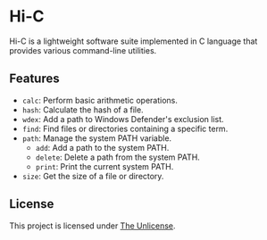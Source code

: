 # Hi-C

Hi-C is a lightweight software suite implemented in C language that provides various command-line utilities.

## Features

- `calc`: Perform basic arithmetic operations.
- `hash`: Calculate the hash of a file.
- `wdex`: Add a path to Windows Defender's exclusion list.
- `find`: Find files or directories containing a specific term.
- `path`: Manage the system PATH variable.
  - `add`: Add a path to the system PATH.
  - `delete`: Delete a path from the system PATH.
  - `print`: Print the current system PATH.
- `size`: Get the size of a file or directory.

## License

This project is licensed under [The Unlicense](https://unlicense.org/).

